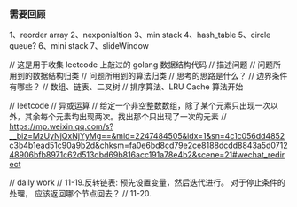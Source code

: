 ### 需要回顾
1、reorder array
2、nexponialtion 
3、min stack 
4、hash_table
5、circle queue?
6、mini stack
7、slideWindow

// 这是用于收集 leetcode 上敲过的 golang 数据结构代码
// 描述问题
// 问题所用到的数据结构归类
// 问题所用到的算法归类
// 思考的思路是什么？
// 边界条件有哪些？
// 数组、链表、二叉树
// 排序算法、LRU Cache 算法开始

// leetcode 
// 异或运算
// 给定一个非空整数数组，除了某个元素只出现一次以外，其余每个元素均出现两次。找出那个只出现了一次的元素
// https://mp.weixin.qq.com/s?__biz=MzUyNjQxNjYyMg==&mid=2247484505&idx=1&sn=4c1c056dd4852c3b4b1ead51c90a9b2d&chksm=fa0e6bd8cd79e2ce8188dcdd8843a5d071248906bfb8971c62d513dbd69b816acc191a78e4b2&scene=21#wechat_redirect

// daily work 
// 11-19.反转链表: 预先设置变量，然后迭代进行。 对于停止条件的处理， 应该返回哪个节点回去？
// 11-20.